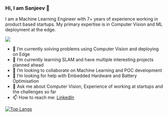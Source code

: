 ### Hi, I am Sanjeev 👋


I am a Machine Learning Engineer with 7+ years of experience working in product based startups.
My primary expertise is in Computer Vision and ML deployment at the edge.

![](https://komarev.com/ghpvc/?username=sanjeev309&style=flat-square)


- 🔭 I’m currently solving problems using Computer Vision and deploying on Edge
- 🌱 I’m currently learning SLAM and have multiple interesting projects planned ahead
- 👯 I’m looking to collaborate on Machine Learning and POC development
- 🤔 I’m looking for help with Embedded Hardware and Battery Optimisation
- 💬 Ask me about Computer Vision, Experience of working at startups and the challenges so far
- 📫 How to reach me: [LinkedIn](https://www.linkedin.com/in/sanjeev309/) 




[![Top Langs](https://github-readme-stats.vercel.app/api/top-langs/?username=sanjeev309&theme=dark)](https://github.com/anuraghazra/github-readme-stats)
